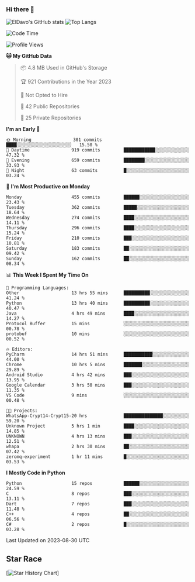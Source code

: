 ### Hi there 👋
![ElDavo's GitHub stats](https://github-readme-stats.vercel.app/api?username=ElDavoo&show_icons=true&theme=chartreuse-dark)
![Top Langs](https://github-readme-stats.vercel.app/api/top-langs/?username=ElDavoo&theme=chartreuse-dark&layout=compact)

<!--START_SECTION:waka-->
![Code Time](http://img.shields.io/badge/Code%20Time-216%20hrs%2047%20mins-blue)

![Profile Views](http://img.shields.io/badge/Profile%20Views-0-blue)

**🐱 My GitHub Data** 

> 📦 4.8 MB Used in GitHub's Storage 
 > 
> 🏆 921 Contributions in the Year 2023
 > 
> 🚫 Not Opted to Hire
 > 
> 📜 42 Public Repositories 
 > 
> 🔑 25 Private Repositories 
 > 
**I'm an Early 🐤** 

```text
🌞 Morning                301 commits         ████░░░░░░░░░░░░░░░░░░░░░   15.50 % 
🌆 Daytime                919 commits         ████████████░░░░░░░░░░░░░   47.32 % 
🌃 Evening                659 commits         ████████░░░░░░░░░░░░░░░░░   33.93 % 
🌙 Night                  63 commits          █░░░░░░░░░░░░░░░░░░░░░░░░   03.24 % 
```
📅 **I'm Most Productive on Monday** 

```text
Monday                   455 commits         ██████░░░░░░░░░░░░░░░░░░░   23.43 % 
Tuesday                  362 commits         █████░░░░░░░░░░░░░░░░░░░░   18.64 % 
Wednesday                274 commits         ████░░░░░░░░░░░░░░░░░░░░░   14.11 % 
Thursday                 296 commits         ████░░░░░░░░░░░░░░░░░░░░░   15.24 % 
Friday                   210 commits         ███░░░░░░░░░░░░░░░░░░░░░░   10.81 % 
Saturday                 183 commits         ██░░░░░░░░░░░░░░░░░░░░░░░   09.42 % 
Sunday                   162 commits         ██░░░░░░░░░░░░░░░░░░░░░░░   08.34 % 
```


📊 **This Week I Spent My Time On** 

```text
💬 Programming Languages: 
Other                    13 hrs 55 mins      ██████████░░░░░░░░░░░░░░░   41.24 % 
Python                   13 hrs 40 mins      ██████████░░░░░░░░░░░░░░░   40.47 % 
Java                     4 hrs 49 mins       ████░░░░░░░░░░░░░░░░░░░░░   14.27 % 
Protocol Buffer          15 mins             ░░░░░░░░░░░░░░░░░░░░░░░░░   00.78 % 
protobuf                 10 mins             ░░░░░░░░░░░░░░░░░░░░░░░░░   00.52 % 

🔥 Editors: 
PyCharm                  14 hrs 51 mins      ███████████░░░░░░░░░░░░░░   44.00 % 
Chrome                   10 hrs 5 mins       ███████░░░░░░░░░░░░░░░░░░   29.89 % 
Android Studio           4 hrs 42 mins       ███░░░░░░░░░░░░░░░░░░░░░░   13.95 % 
Google Calendar          3 hrs 50 mins       ███░░░░░░░░░░░░░░░░░░░░░░   11.35 % 
VS Code                  9 mins              ░░░░░░░░░░░░░░░░░░░░░░░░░   00.48 % 

🐱‍💻 Projects: 
WhatsApp-Crypt14-Crypt15-20 hrs              ███████████████░░░░░░░░░░   59.20 % 
Unknown Project          5 hrs 1 min         ████░░░░░░░░░░░░░░░░░░░░░   14.85 % 
UNKNOWN                  4 hrs 13 mins       ███░░░░░░░░░░░░░░░░░░░░░░   12.51 % 
whapa                    2 hrs 30 mins       ██░░░░░░░░░░░░░░░░░░░░░░░   07.42 % 
zeromq-experiment        1 hr 11 mins        █░░░░░░░░░░░░░░░░░░░░░░░░   03.53 % 
```

**I Mostly Code in Python** 

```text
Python                   15 repos            ██████░░░░░░░░░░░░░░░░░░░   24.59 % 
C                        8 repos             ███░░░░░░░░░░░░░░░░░░░░░░   13.11 % 
Dart                     7 repos             ███░░░░░░░░░░░░░░░░░░░░░░   11.48 % 
C++                      4 repos             ██░░░░░░░░░░░░░░░░░░░░░░░   06.56 % 
C#                       2 repos             █░░░░░░░░░░░░░░░░░░░░░░░░   03.28 % 
```




 Last Updated on 2023-08-30 UTC
<!--END_SECTION:waka-->

## Star Race

[![Star History Chart](https://api.star-history.com/svg?repos=ElDavoo/WhatsApp-Crypt14-Crypt15-Decrypter,ElDavoo/TuringOS,EliteAndroidApps/WhatsApp-Crypt12-Decrypter,KnugiHK/Whatsapp-Chat-Exporter&type=Date)]
